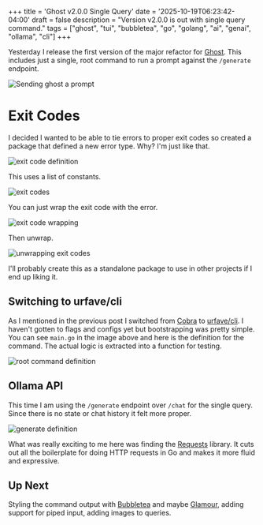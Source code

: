 +++
title = 'Ghost v2.0.0 Single Query'
date = '2025-10-19T06:23:42-04:00'
draft = false
description = "Version v2.0.0 is out with single query command."
tags = ["ghost", "tui", "bubbletea", "go", "golang", "ai", "genai", "ollama", "cli"]
+++

Yesterday I release the first version of the major refactor for [Ghost](https://github.com/theantichris/ghost). This includes just a single, root command to run a prompt against the `/generate` endpoint.

![Sending ghost a prompt](/img/ghost-v2.0.0-single-query/root.gif)

# Exit Codes

I decided I wanted to be able to tie errors to proper exit codes so created a package that defined a new error type. Why? I'm just like that.

![exit code definition](/img/ghost-v2.0.0-single-query/exitcode.png)

This uses a list of constants.

![exit codes](/img/ghost-v2.0.0-single-query/exitcodes.png)

You can just wrap the exit code with the error.

![exit code wrapping](/img/ghost-v2.0.0-single-query/cmd-errors.png)

Then unwrap.

![unwrapping exit codes](/img/ghost-v2.0.0-single-query/main-unwrap.png)

I'll probably create this as a standalone package to use in other projects if I end up liking it.

## Switching to urfave/cli

As I mentioned in the previous post I switched from [Cobra](https://github.com/spf13/cobra) to [urfave/cli](https://cli.urfave.org/). I haven't gotten to flags and configs yet but bootstrapping was pretty simple. You can see `main.go` in the image above and here is the definition for the command. The actual logic is extracted into a function for testing.

![root command definition](/img/ghost-v2.0.0-single-query/root-definition.png)

## Ollama API

This time I am using the `/generate` endpoint over `/chat` for the single query. Since there is no state or chat history it felt more proper.

![generate definition](/img/ghost-v2.0.0-single-query/ollama-generate.png)

What was really exciting to me here was finding the [Requests](https://github.com/earthboundkid/requests) library. It cuts out all the boilerplate for doing HTTP requests in Go and makes it more fluid and expressive.

## Up Next

Styling the command output with [Bubbletea](https://github.com/charmbracelet/bubbletea) and maybe [Glamour](https://github.com/charmbracelet/glamour), adding support for piped input, adding images to queries.
